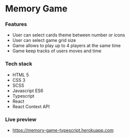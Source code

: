 # Memory Game

### Features
- User can select cards theme between number or icons
- User can select game grid size
- Game allows to play up to 4 players at the same time
- Game keep tracks of users moves and time

### Tech stack
- HTML 5
- CSS 3
- SCSS
- Javascript ES6
- Typescript
- React
- React Context API

### Live preview
- https://memory-game-typescript.herokuapp.com
